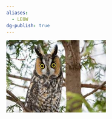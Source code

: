 ```yaml
---
aliases:
  - LEOW
dg-publish: true
---
```

![Long-Eared-Owl-(LEOW)-Generic-Image.png](../../Admin/Attachments/Long-Eared-Owl-(LEOW)-Generic-Image.png)